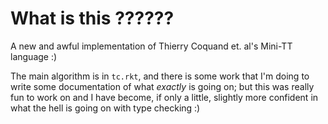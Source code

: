# What is this ??????

A new and awful implementation of Thierry Coquand et. al's Mini-TT language :)

The main algorithm is in `tc.rkt`, and there is some work that I'm doing to write some 
documentation of what *exactly* is going on; but this was really fun to work on and 
I have become, if only a little, slightly more confident in what the hell is going on with 
type checking :)
